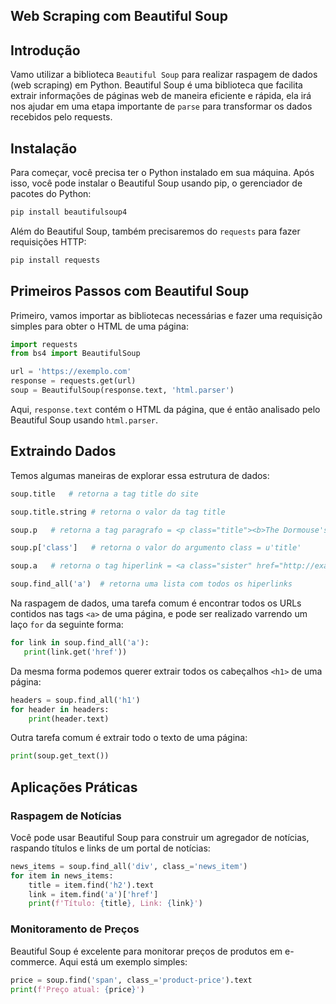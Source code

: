 ## Web Scraping com Beautiful Soup

## Introdução
Vamo utilizar a biblioteca `Beautiful Soup` para realizar raspagem de dados (web scraping) em Python. Beautiful Soup é uma biblioteca que facilita extrair informações de páginas web de maneira eficiente e rápida, ela irá nos ajudar em uma etapa importante de `parse` para transformar os dados recebidos pelo requests. 

## Instalação
Para começar, você precisa ter o Python instalado em sua máquina. Após isso, você pode instalar o Beautiful Soup usando pip, o gerenciador de pacotes do Python:

```bash
pip install beautifulsoup4
```

Além do Beautiful Soup, também precisaremos do `requests` para fazer requisições HTTP:

```bash
pip install requests
```

## Primeiros Passos com Beautiful Soup

Primeiro, vamos importar as bibliotecas necessárias e fazer uma requisição simples para obter o HTML de uma página:

```python
import requests
from bs4 import BeautifulSoup

url = 'https://exemplo.com'
response = requests.get(url)
soup = BeautifulSoup(response.text, 'html.parser')
```

Aqui, `response.text` contém o HTML da página, que é então analisado pelo Beautiful Soup usando `html.parser`.

## Extraindo Dados
Temos algumas maneiras de explorar essa estrutura de dados:

```python 
soup.title   # retorna a tag title do site

soup.title.string # retorna o valor da tag title 

soup.p   # retorna a tag paragrafo = <p class="title"><b>The Dormouse's story</b></p>

soup.p['class']   # retorna o valor do argumento class = u'title'

soup.a   # retorna o tag hiperlink = <a class="sister" href="http://example.com/elsie" id="link1">Elsie</a>

soup.find_all('a')  # retorna uma lista com todos os hiperlinks
```

Na raspagem de dados, uma tarefa comum é encontrar todos os URLs contidos nas tags `<a>` de uma página, e pode ser realizado varrendo um laço `for` da seguinte forma:

```python
for link in soup.find_all('a'):
   print(link.get('href'))
```
Da mesma forma podemos querer extrair todos os cabeçalhos `<h1>` de uma página:

```python
headers = soup.find_all('h1')
for header in headers:
    print(header.text)
```

Outra tarefa comum é extrair todo o texto de uma página:

```python
print(soup.get_text())
```

## Aplicações Práticas

### Raspagem de Notícias
Você pode usar Beautiful Soup para construir um agregador de notícias, raspando títulos e links de um portal de notícias:

```python
news_items = soup.find_all('div', class_='news_item')
for item in news_items:
    title = item.find('h2').text
    link = item.find('a')['href']
    print(f'Título: {title}, Link: {link}')
```

### Monitoramento de Preços
Beautiful Soup é excelente para monitorar preços de produtos em e-commerce. Aqui está um exemplo simples:

```python
price = soup.find('span', class_='product-price').text
print(f'Preço atual: {price}')
```


